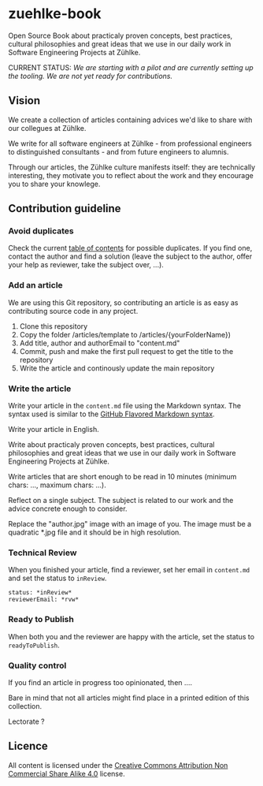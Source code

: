 # zuehlke-book

Open Source Book about practicaly proven concepts, best practices, cultural philosophies and great ideas that we use in our daily work in Software Engineering Projects at Zühlke.

CURRENT STATUS: *We are starting with a pilot and are currently setting up the tooling. We are not yet ready for contributions.*

## Vision

We create a collection of articles containing advices we'd like to share with our collegues at Zühlke.

We write for all software engineers at Zühlke - from professional engineers to distinguished consultants - and from future engineers to alumnis.

Through our articles, the Zühlke culture manifests itself: they are technically interesting, they motivate you to reflect about the work and they encourage you to share your knowlege. 

## Contribution guideline

### Avoid duplicates

Check the current [table of contents](http://link.to.be.defined) for possible duplicates. If you find one, contact the author and find a solution (leave the subject to the author, offer your help as reviewer, take the subject over, ...).

### Add an article

We are using this Git repository, so contributing an article is as easy as contributing source code in any project.

1. Clone this repository
1. Copy the folder /articles/template to /articles/{yourFolderName})
1. Add title, author and authorEmail to "content.md"
1. Commit, push and make the first pull request to get the title to the repository
1. Write the article and continously update the main repository

### Write the article

Write your article in the `content.md` file using the Markdown syntax. The syntax used is similar to the [GitHub Flavored Markdown syntax](https://guides.github.com/features/mastering-markdown/).

Write your article in English. 

Write about practicaly proven concepts, best practices, cultural philosophies and great ideas that we use in our daily work in Software Engineering Projects at Zühlke.

Write articles that are short enough to be read in 10 minutes (minimum chars: ..., maximum chars: ...).

Reflect on a single subject. The subject is related to our work and the advice concrete enough to consider.

Replace the "author.jpg" image with an image of you. The image must be a quadratic *.jpg file and it should be in high resolution.

### Technical Review

When you finished your article, find a reviewer, set her email in `content.md` and set the status to `inReview`.

```
status: *inReview*
reviewerEmail: *rvw*
```

### Ready to Publish

When both you and the reviewer are happy with the article, set the status to `readyToPublish`.

### Quality control

If you find an article in progress too opinionated, then ....

Bare in mind that not all articles might find place in a printed edition of this collection.

Lectorate ?

## Licence

All content is licensed under the [Creative Commons Attribution Non Commercial Share Alike 4.0](https://creativecommons.org/licenses/by-nc-sa/3.0/) license.